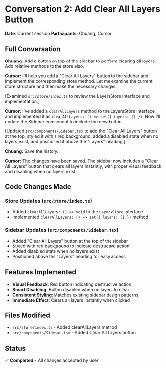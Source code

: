 # Conversation 2: Add Clear All Layers Button

**Date**: Current session
**Participants**: Chuang, Cursor

## Full Conversation

**Chuang:** Add a button on top of the sidebar to perform clearing all layers. Add relative methods to the store also.

**Cursor:** I'll help you add a "Clear All Layers" button to the sidebar and implement the corresponding store method. Let me examine the current store structure and then make the necessary changes.

[Examined `src/store/index.ts` to review the LayersStore interface and implementation.]

**Cursor:** I've added a `clearAllLayers` method to the LayersStore interface and implemented it as `clearAllLayers: () => set({ layers: [] })`. Now I'll update the Sidebar component to include the new button.

[Updated `src/components/Sidebar.tsx` to add the "Clear All Layers" button at the top, styled it with a red background, added a disabled state when no layers exist, and positioned it above the "Layers" heading.]

**Chuang:** Save the history.

**Cursor:** The changes have been saved. The sidebar now includes a "Clear All Layers" button that clears all layers instantly, with proper visual feedback and disabling when no layers exist.

## Code Changes Made

### Store Updates (`src/store/index.ts`)
- Added `clearAllLayers: () => void` to the `LayersStore` interface
- Implemented `clearAllLayers: () => set({ layers: [] })` method

### Sidebar Updates (`src/components/Sidebar.tsx`)
- Added "Clear All Layers" button at the top of the sidebar
- Styled with red background to indicate destructive action
- Added disabled state when no layers exist
- Positioned above the "Layers" heading for easy access

## Features Implemented
- **Visual Feedback**: Red button indicating destructive action
- **Smart Disabling**: Button disabled when no layers to clear
- **Consistent Styling**: Matches existing sidebar design patterns
- **Immediate Effect**: Clears all layers instantly when clicked

## Files Modified
- `src/store/index.ts` - Added clearAllLayers method
- `src/components/Sidebar.tsx` - Added Clear All Layers button

## Status
✅ **Completed** - All changes accepted by user 